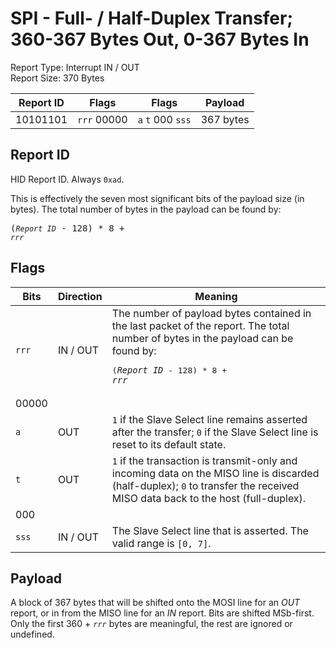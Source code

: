 
# SPI - Full- / Half-Duplex Transfer; 360-367 Bytes Out, 0-367 Bytes In
Report Type: Interrupt IN / OUT<br />
Report Size: 370 Bytes

| Report ID | Flags | Flags | Payload |
|-----------|-------|-------|---------|
| 10101101 | `rrr`&nbsp;00000 | `a`&nbsp;`t`&nbsp;000&nbsp;`sss` | 367 bytes |

## Report ID
HID Report ID.  Always `0xad`.

This is effectively the seven most significant bits of the payload size (in bytes).  The total number of bytes in the payload can be found by: <pre>(*`Report ID`* - 128) * 8 + *`rrr`*</pre>

## Flags

| Bits  | Direction | Meaning |
|-------|-----------|---------|
| `rrr` | IN / OUT  | The number of payload bytes contained in the last packet of the report.  The total number of bytes in the payload can be found by: <pre>(*`Report ID`* - 128) * 8 + *`rrr`*</pre> |
| 00000 |          |                                                                       |
| `a`   | OUT      | `1` if the Slave Select line remains asserted after the transfer; `0` if the Slave Select line is reset to its default state. |
| `t`   | OUT      | `1` if the transaction is transmit-only and incoming data on the MISO line is discarded (half-duplex); `0` to transfer the received MISO data back to the host (full-duplex). |
| 000   |          |                                                                       |
| `sss` | IN / OUT | The Slave Select line that is asserted.  The valid range is `[0, 7]`. |

## Payload
A block of 367 bytes that will be shifted onto the MOSI line for an *OUT* report, or in from the MISO line for an *IN* report.  Bits are shifted MSb-first.  Only the first 360 + *`rrr`* bytes are meaningful, the rest are ignored or undefined.
